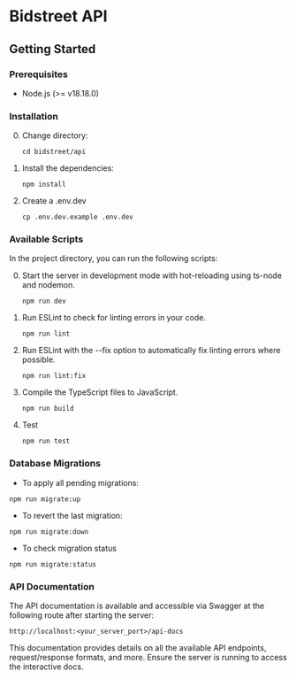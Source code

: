 # Bidstreet API

## Getting Started

### Prerequisites

- Node.js (>= v18.18.0)

### Installation

0. Change directory:
   ```
   cd bidstreet/api
   ```
1. Install the dependencies:
   ```
   npm install
   ```
2. Create a .env.dev
   ```
   cp .env.dev.example .env.dev
   ```

### Available Scripts

In the project directory, you can run the following scripts:

0.  Start the server in development mode with hot-reloading using ts-node and nodemon.
    ```
    npm run dev
    ```
1.  Run ESLint to check for linting errors in your code.
    ```
    npm run lint
    ```
2.  Run ESLint with the --fix option to automatically fix linting errors where possible.
    ```
    npm run lint:fix
    ```
3.  Compile the TypeScript files to JavaScript.
    ```
    npm run build
    ```
4.  Test
    ```
    npm run test
    ```

### Database Migrations

- To apply all pending migrations:

```
npm run migrate:up
```

- To revert the last migration:

```
npm run migrate:down
```

- To check migration status

```
npm run migrate:status
```

### API Documentation

The API documentation is available and accessible via Swagger at the following route after starting the server:

```
http://localhost:<your_server_port>/api-docs
```

This documentation provides details on all the available API endpoints, request/response formats, and more. Ensure the server is running to access the interactive docs.
